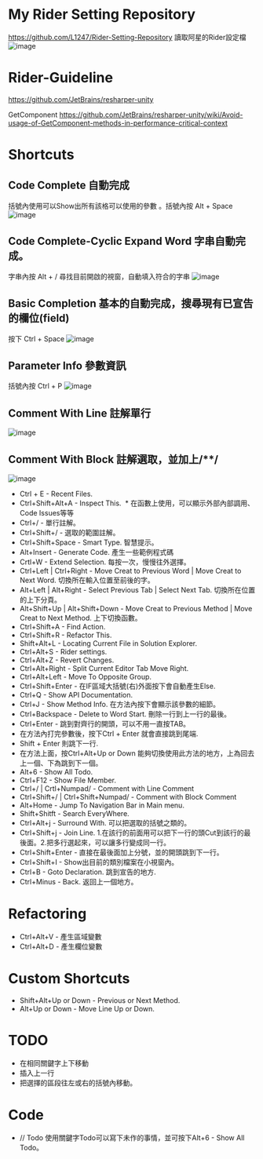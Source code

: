 # My Rider Setting Repository
https://github.com/L1247/Rider-Setting-Repository
讀取阿星的Rider設定檔
![image](https://github.com/L1247/Rider-IDE-Guideline/blob/master/ScreenShot/Load%20RepositorySetting.gif?raw=true)
# Rider-Guideline
https://github.com/JetBrains/resharper-unity

GetComponent
https://github.com/JetBrains/resharper-unity/wiki/Avoid-usage-of-GetComponent-methods-in-performance-critical-context

# Shortcuts
## Code Complete 自動完成
 括號內使用可以Show出所有該格可以使用的參數 。括號內按 Alt + Space 
![image](https://github.com/L1247/Rider-IDE-Guideline/blob/master/ScreenShot/Code%20Complete%20-%20Basic.png?raw=true)

## Code Complete-Cyclic Expand Word 字串自動完成。 
字串內按 Alt + / 尋找目前開啟的視窗，自動填入符合的字串
![image](https://github.com/L1247/Rider-IDE-Guideline/blob/master/ScreenShot/Code%20Complete%20-%20Cyclic%20Expand%20Word.gif?raw=true)

## Basic Completion 基本的自動完成，搜尋現有已宣告的欄位(field)
按下 Ctrl + Space
![image](https://github.com/L1247/Rider-IDE-Guideline/blob/master/ScreenShot/Basic%20Completion.gif?raw=true)

## Parameter Info 參數資訊
括號內按 Ctrl + P
![image](https://github.com/L1247/Rider-IDE-Guideline/blob/master/ScreenShot/Show%20Parameter%20Info.png?raw=true)

## Comment With Line 註解單行
![image](https://github.com/L1247/Rider-IDE-Guideline/blob/master/ScreenShot/Comment%20With%20Line.gif?raw=true)

## Comment With Block 註解選取，並加上/**/
![image](https://github.com/L1247/Rider-IDE-Guideline/blob/master/ScreenShot/Block%20Comment.gif?raw=true)

 
* Ctrl + E - Recent Files.
* Ctrl+Shift+Alt+A - Inspect This.
  * 在函數上使用，可以顯示外部內部調用、Code Issues等等
* Ctrl+/ - 單行註解。
* Ctrl+Shift+/ - 選取的範圍註解。
* Ctrl+Shift+Space - Smart Type. 智慧提示。
* Alt+Insert - Generate Code. 產生一些範例程式碼
* Crtl+W - Extend Selection. 每按一次，慢慢往外選擇。
* Ctrl+Left | Ctrl+Right - Move Creat to Previous Word | Move Creat to Next Word. 切換所在輸入位置至前後的字。
* Alt+Left | Alt+Right - Select Previous Tab | Select Next Tab. 切換所在位置的上下分頁。
* Alt+Shift+Up | Alt+Shift+Down - Move Creat to Previous Method | Move Creat to Next Method. 上下切換函數。
* Ctrl+Shift+A - Find Action.
* Ctrl+Shift+R - Refactor This.
* Shift+Alt+L - Locating Current File in Solution Explorer.
* Ctrl+Alt+S - Rider settings.
* Ctrl+Alt+Z - Revert Changes.
* Ctrl+Alt+Right - Split Current Editor Tab Move Right.
* Ctrl+Alt+Left - Move To Opposite Group.
* Ctrl+Shift+Enter - 在IF區域大括號(右)外面按下會自動產生Else.
* Ctrl+Q - Show API Documentation.
* Ctrl+J - Show Method Info. 在方法內按下會顯示該參數的細節。
* Ctrl+Backspace - Delete to Word Start. 刪除一行到上一行的最後。
* Ctrl+Enter - 跳到對齊行的開頭，可以不用一直按TAB。
* 在方法內打完參數後，按下Ctrl + Enter 就會直接跳到尾端.
* Shift + Enter 則跳下一行.
* 在方法上面，按Ctrl+Alt+Up or Down 能夠切換使用此方法的地方，上為回去上一個、下為跳到下一個。
* Alt+6 - Show All Todo.
* Ctrl+F12 - Show File Member.
* Ctrl+/ | Crtl+Numpad/ - Comment with Line Comment
* Ctrl+Shift+/ | Ctrl+Shift+Numpad/ - Comment with Block Comment
* Alt+Home - Jump To Navigation Bar in Main menu.
* Shift+Shitft - Search EveryWhere.
* Ctrl+Alt+j - Surround With. 可以把選取的括號之類的。
* Ctrl+Shift+j - Join Line. 1.在該行的前面用可以把下一行的頭Cut到該行的最後面。2.把多行選起來，可以讓多行變成同一行。
* Ctrl+Shift+Enter - 直接在最後面加上分號，並的開頭跳到下一行。
* Ctrl+Shift+I - Show出目前的類別檔案在小視窗內。
* Ctrl+B - Goto Declaration. 跳到宣告的地方.
* Ctrl+Minus - Back. 返回上一個地方。

# Refactoring
* Ctrl+Alt+V - 產生區域變數
* Ctrl+Alt+D - 產生欄位變數

# Custom Shortcuts
* Shift+Alt+Up or Down - Previous or Next Method.
* Alt+Up or Down - Move Line Up or Down.

# TODO
* 在相同關鍵字上下移動
* 插入上一行
* 把選擇的區段往左或右的括號內移動。

# Code
* // Todo 使用關鍵字Todo可以寫下未作的事情，並可按下Alt+6 - Show All Todo。
